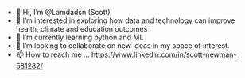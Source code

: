 - 👋 Hi, I’m @Lamdadsn (Scott)
- 👀 I’m interested in exploring how data and technology can improve health, climate and education outcomes
- 🌱 I’m currently learning python and ML
- 💞️ I’m looking to collaborate on new ideas in my space of interest.
- 📫 How to reach me ... https://www.linkedin.com/in/scott-newman-581282/

<!---
Lamdadsn/Lamdadsn is a ✨ special ✨ repository because its `README.md` (this file) appears on your GitHub profile.
You can click the Preview link to take a look at your changes.
--->
